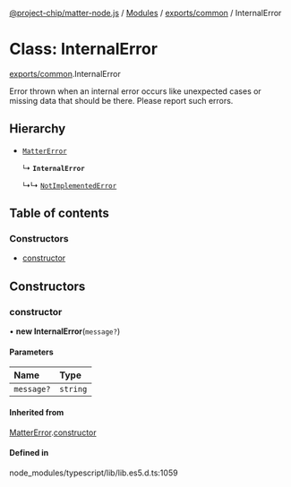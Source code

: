 [@project-chip/matter-node.js](../README.md) / [Modules](../modules.md) / [exports/common](../modules/exports_common.md) / InternalError

# Class: InternalError

[exports/common](../modules/exports_common.md).InternalError

Error thrown when an internal error occurs like unexpected cases or missing data that should be there. Please
report such errors.

## Hierarchy

- [`MatterError`](exports_common.MatterError.md)

  ↳ **`InternalError`**

  ↳↳ [`NotImplementedError`](exports_common.NotImplementedError.md)

## Table of contents

### Constructors

- [constructor](exports_common.InternalError.md#constructor)

## Constructors

### constructor

• **new InternalError**(`message?`)

#### Parameters

| Name | Type |
| :------ | :------ |
| `message?` | `string` |

#### Inherited from

[MatterError](exports_common.MatterError.md).[constructor](exports_common.MatterError.md#constructor)

#### Defined in

node_modules/typescript/lib/lib.es5.d.ts:1059
